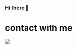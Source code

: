 ### Hi there 👋

# contact with me
![](https://dcbadge.vercel.app/api/shield/678206703275343883?bot=true)
